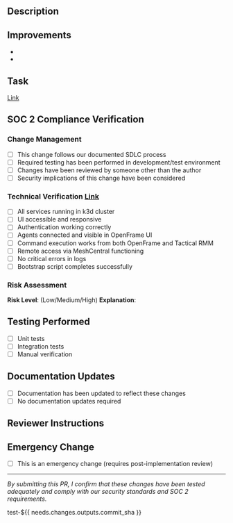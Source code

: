 ## Description
<!-- Provide a clear, concise description of what this PR changes -->

## Improvements
- <!-- Step by step improvements -->
- 

## Task
[Link](https://app.clickup.com/t/example)
<!-- Links to any related tickets, issues, or requirements -->

## SOC 2 Compliance Verification

### Change Management
- [ ] This change follows our documented SDLC process
- [ ] Required testing has been performed in development/test environment
- [ ] Changes have been reviewed by someone other than the author
- [ ] Security implications of this change have been considered

### Technical Verification [Link](https://app.clickup.com/9013925967/v/dc/8cmb62f-2253)
- [ ] All services running in k3d cluster
- [ ] UI accessible and responsive
- [ ] Authentication working correctly
- [ ] Agents connected and visible in OpenFrame UI
- [ ] Command execution works from both OpenFrame and Tactical RMM
- [ ] Remote access via MeshCentral functioning
- [ ] No critical errors in logs 
- [ ] Bootstrap script completes successfully

### Risk Assessment
<!-- Assess the impact of this change and any potential security implications -->
**Risk Level**: (Low/Medium/High)
**Explanation**: 

## Testing Performed
<!-- Describe the testing that was conducted to validate this change -->
- [ ] Unit tests
- [ ] Integration tests
- [ ] Manual verification

## Documentation Updates
- [ ] Documentation has been updated to reflect these changes
- [ ] No documentation updates required

## Reviewer Instructions
<!-- Any specific instructions for the reviewer to test or validate the changes -->

## Emergency Change
- [ ] This is an emergency change (requires post-implementation review)
<!-- If checked, provide justification for bypassing normal review process -->

---
*By submitting this PR, I confirm that these changes have been tested adequately and comply with our security standards and SOC 2 requirements.*

test-${{ needs.changes.outputs.commit_sha }}